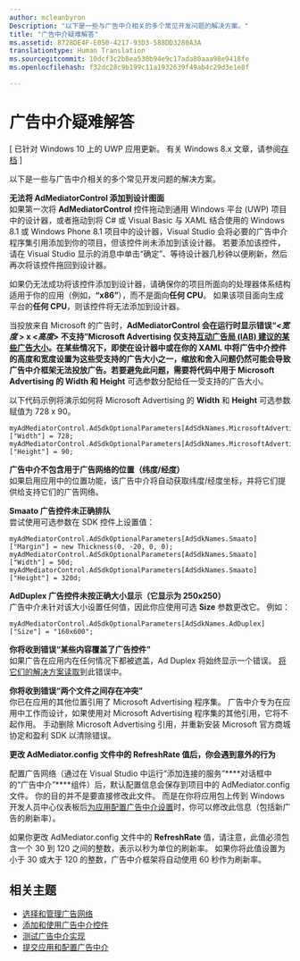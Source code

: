```yaml
---
author: mcleanbyron
Description: "以下是一些与广告中介相关的多个常见开发问题的解决方案。"
title: "广告中介疑难解答"
ms.assetid: 8728DE4F-E050-4217-93D3-588DD3280A3A
translationtype: Human Translation
ms.sourcegitcommit: 10dcf3c2b8ea530b94e9c17ada80aaa98e9418fe
ms.openlocfilehash: f32dc28c9b199c11a1932639f49ab4c29d3e1e8f

---
```


# 广告中介疑难解答


\[ 已针对 Windows 10 上的 UWP 应用更新。 有关 Windows 8.x 文章，请参阅[存档](http://go.microsoft.com/fwlink/p/?linkid=619132) \]

以下是一些与广告中介相关的多个常见开发问题的解决方案。

**无法将 AdMediatorControl 添加到设计图面**  
如果第一次将 **AdMediatorControl** 控件拖动到通用 Windows 平台 (UWP) 项目中的设计器，或者拖动到将 C# 或 Visual Basic 与 XAML 结合使用的 Windows 8.1 或 Windows Phone 8.1 项目中的设计器，Visual Studio 会将必要的广告中介程序集引用添加到你的项目，但该控件尚未添加到该设计器。 若要添加该控件，请在 Visual Studio 显示的消息中单击“确定”、等待设计器几秒钟以便刷新，然后再次将该控件拖回到设计器。

如果仍无法成功将该控件添加到设计器，请确保你的项目所面向的处理器体系结构适用于你的应用（例如，**“x86”**），而不是面向**任何 CPU**。 如果该项目面向生成平台的**任何 CPU**，则该控件将无法添加到设计器。

当投放来自 Microsoft 的广告时，**AdMediatorControl 会在运行时显示错误“&lt;*宽度* &gt; x &lt;*高度*&gt; 不支持”**Microsoft Advertising 仅支持[互动广告局 (IAB) 建议的某些广告大小](add-and-use-the-ad-mediator-control.md#supported-ad-sizes-for-microsoft-advertising)。在某些情况下，即使在设计器中或在你的 XAML 中将广告中介控件的高度和宽度设置为这些受支持的广告大小之一，缩放和舍入问题仍然可能会导致广告中介框架无法投放广告。若要避免此问题，需要将代码中用于 Microsoft Advertising 的** Width **和** Height** 可选参数分配给任一受支持的广告大小。

以下代码示例将演示如何将 Microsoft Advertising 的 **Width** 和 **Height** 可选参数赋值为 728 x 90。

```CSharp
myAdMediatorControl.AdSdkOptionalParameters[AdSdkNames.MicrosoftAdvertising]["Width"] = 728;
myAdMediatorControl.AdSdkOptionalParameters[AdSdkNames.MicrosoftAdvertising]["Height"] = 90;
```

**广告中介不包含用于广告网络的位置（纬度/经度）**  
如果启用应用中的位置功能，该广告中介将自动获取纬度/经度坐标，并将它们提供给支持它们的广告网络。

**Smaato 广告控件未正确排队**  
尝试使用可选参数在 SDK 控件上设置值：

```CSharp
myAdMediatorControl.AdSdkOptionalParameters[AdSdkNames.Smaato]["Margin"] = new Thickness(0, -20, 0, 0);
myAdMediatorControl.AdSdkOptionalParameters[AdSdkNames.Smaato]["Width"] = 50d;
myAdMediatorControl.AdSdkOptionalParameters[AdSdkNames.Smaato]["Height"] = 320d;
```

**AdDuplex 广告控件未按正确大小显示（它显示为 250x250）**  
广告中介未针对该大小设置任何值，因此你应使用可选 **Size** 参数更改它。 例如：

```CSharp
myAdMediatorControl.AdSdkOptionalParameters[AdSdkNames.AdDuplex]["Size"] = "160x600";
```

**你将收到错误“某些内容覆盖了广告控件”**  
如果广告在应用内在任何情况下都被遮盖，Ad Duplex 将始终显示一个错误。 [将它们的解决方案读取](http://blog.adduplex.com/2014/01/solving-something-is-covering-ad.mdl)到此错误中。

**你将收到错误“两个文件之间存在冲突”**  
你已在应用的其他位置引用了 Microsoft Advertising 程序集。 广告中介专为在应用中工作而设计，如果使用对 Microsoft Advertising 程序集的其他引用，它将不起作用。 手动删除 Microsoft Advertising 引用，并重新安装 Microsoft 官方商城协定和盈利 SDK 以清除错误。

**更改 AdMediator.config 文件中的 RefreshRate 值后，你会遇到意外的行为**

配置广告网络（通过在 Visual Studio 中运行“添加连接的服务”****对话框中的“广告中介”****组件）后，默认配置信息会保存到项目中的 AdMediator.config 文件。 你的目的并不是要直接修改此文件。 而是在你将应用包上传到 Windows 开发人员中心仪表板后[为应用配置广告中介设置](submit-your-app-and-configure-ad-mediation.md)时，你可以修改此信息（包括新广告的刷新率）。

如果你更改 AdMediator.config 文件中的 **RefreshRate** 值，请注意，此值必须包含一个 30 到 120 之间的整数，表示以秒为单位的刷新率。 如果你将此值设置为小于 30 或大于 120 的整数，广告中介框架将自动使用 60 秒作为刷新率。

## 相关主题

* [选择和管理广告网络](select-and-manage-your-ad-networks.md)
* [添加和使用广告中介控件](add-and-use-the-ad-mediator-control.md)
* [测试广告中介实现](test-your-ad-mediation-implementation.md)
* [提交应用和配置广告中介](submit-your-app-and-configure-ad-mediation.md)
 

 



<!--HONumber=Jun16_HO4-->


